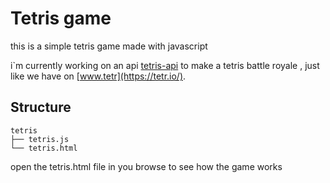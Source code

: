 # Tetris game

this is a simple tetris game made with javascript

i`m currently working on an api [tetris-api](https://github.com/matheusWegner/tetris-api/)  to make a tetris battle royale , just like we have on [www.tetr](https://tetr.io/).

## Structure
```shell
tetris
├── tetris.js
└── tetris.html
```
open the tetris.html file in you browse to see how the game works





  
